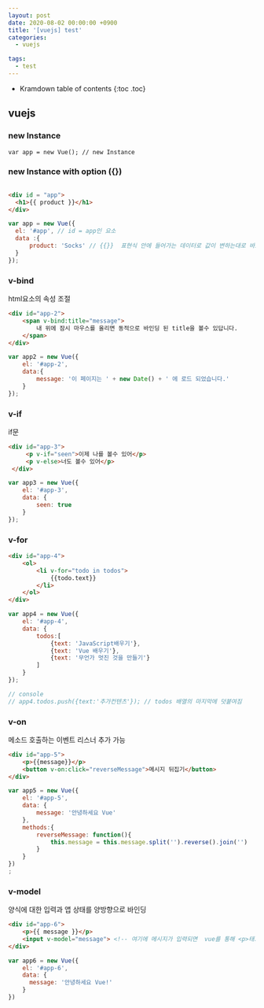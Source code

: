 ```yaml
---
layout: post
date: 2020-08-02 00:00:00 +0900
title: '[vuejs] test'
categories:
  - vuejs

tags:
  - test
---
```


* Kramdown table of contents
{:toc .toc}

## vuejs

### new Instance
```
var app = new Vue(); // new Instance
```

### new Instance with option ({})
```html

<div id = "app">
  <h1>{{ product }}</h1>
</div>
```

```js
var app = new Vue({
  el: '#app', // id = app인 요소
  data :{
      product: 'Socks' // {{}}  표현식 안에 들어가는 데이터로 값이 변하는대로 바로 적용이 됨. ->  vuejs 기능인가?
  }
});
```

###  v-bind
html요소의 속성 조절

```html
<div id="app-2">
    <span v-bind:title="message">
        내 위에 잠시 마우스를 올리면 동적으로 바인딩 된 title을 볼수 있답니다.     
    </span>
</div>
```

```js
var app2 = new Vue({
    el: '#app-2',
    data:{
        message: '이 페이지는 ' + new Date() + ' 에 로드 되었습니다.'
    }
});
```

### v-if
if문

```html
<div id="app-3">
     <p v-if="seen">이제 나를 볼수 있어</p>
     <p v-else>너도 볼수 있어</p>
 </div>
```
```js
var app3 = new Vue({
    el: '#app-3',
    data: {
        seen: true
    }
});
```

### v-for

```html
<div id="app-4">
    <ol>
        <li v-for="todo in todos">
            {{todo.text}}
        </li>
    </ol>
</div>

```
```js
var app4 = new Vue({
    el: '#app-4',
    data: {
        todos:[
            {text: 'JavaScript배우기'},
            {text: 'Vue 배우기'},
            {text: '무언가 멋진 것을 만들기'}
        ]
    }
});

// console
// app4.todos.push({text:'추가컨텐츠'}); // todos 배열의 마지막에 덧붙여짐
```

### v-on
메소드 호출하는 이벤트 리스너 추가 가능

```html
<div id="app-5">
    <p>{{message}}</p>
    <button v-on:click="reverseMessage">메시지 뒤집기</button>
</div>
```
```js
var app5 = new Vue({
    el: '#app-5',
    data: {
        message: '안녕하세요 Vue'
    },
    methods:{
        reverseMessage: function(){
            this.message = this.message.split('').reverse().join('')
        }
    }
})
;
```


### v-model
양식에 대한 입력과 앱 상태를 양방향으로 바인딩

```html
<div id="app-6">
    <p>{{ message }}</p>
    <input v-model="message"> <!-- 여기에 메시지가 입력되면  vue를 통해 <p>태그에도 동일하게 입력값이 들어감 -->
</div>
```
```js
var app6 = new Vue({
    el: '#app-6',
    data: {
      message: '안녕하세요 Vue!'
    }
})
```
